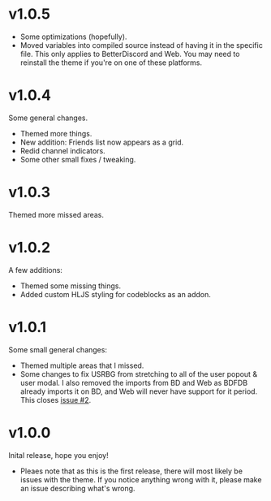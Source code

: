 # v1.0.5
- Some optimizations (hopefully).
- Moved variables into compiled source instead of having it in the specific file. This only applies to BetterDiscord and Web. You may need to reinstall the theme if you're on one of these platforms.

# v1.0.4
Some general changes.
- Themed more things.
- New addition: Friends list now appears as a grid.
- Redid channel indicators.
- Some other small fixes / tweaking.

# v1.0.3
Themed more missed areas.

# v1.0.2
A few additions:
- Themed some missing things.
- Added custom HLJS styling for codeblocks as an addon.

# v1.0.1
Some small general changes:
- Themed multiple areas that I missed.
- Some changes to fix USRBG from stretching to all of the user popout & user modal. I also removed the imports from BD and Web as BDFDB already imports it on BD, and Web will never have support for it period. This closes [issue #2](https://github.com/LuckFire/midnight-mars/issues/2).

# v1.0.0
Inital release, hope you enjoy!
- Pleaes note that as this is the first release, there will most likely be issues with the theme. If you notice anything wrong with it, please make an issue describing what's wrong.